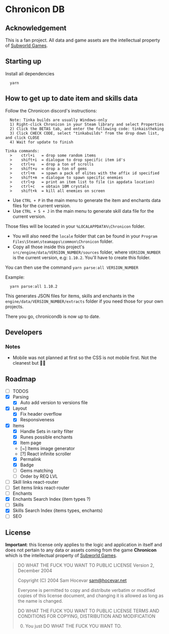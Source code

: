 # Chronicon DB

## Acknowledgement

This is a fan project. All data and game assets are the intellectual property of [Subworld Games](https://www.subworldgames.com/chronicon/).

## Starting up

Install all dependencies
```
  yarn
```

## How to get up to date item and skills data

Follow the Chronicon discord's instructions:
```
  Note: Tinka builds are usually Windows-only
  1) Right-click Chronicon in your Steam library and select Properties
  2) Click the BETAS tab, and enter the following code: tinkaistheking
  3) Click CHECK CODE, select "tinkabuilds" from the drop down list, and click CLOSE
  4) Wait for update to finish
```

```
Tinka commands:
  >    ctrl+i   = drop some random items
  >    shift+i  = dialogue to drop specific item id's
  >    ctrl+u   = drop a ton of scrolls
  >    shift+u  = drop a ton of gems
  >    ctrl+m   = spawn a pack of elites with the affix id specified
  >    shift+m  = dialogue to spawn specific enemies
  >    ctrl+p   = print an item list to file (in appdata location)
  >    ctrl+c   = obtain 10M crystals
  >    shift+k  = kill all enemies on screen
```

- Use `CTRL + P` in the main menu to generate the item and enchants data files for the current version.
- Use `CTRL + S + J` in the main menu to generate skill data file for the current version.

Those files will be located in your `%LOCALAPPDATA%\Chronicon` folder.

- You will also need the `locale` folder that can be found in your `Program Files\Steam\steamapps\common\Chronicon` folder.
- Copy all those inside this project's `src/engine/data/VERSION_NUMBER/sources` folder, where `VERSION_NUMBER` is the current version, e.g: `1.10.2`. You'll have to create this folder.

You can then use the command `yarn parse:all VERSION_NUMBER`

Example:
```
  yarn parse:all 1.10.2
```

This generates JSON files for items, skills and enchants in the `engine/data/VERSION_NUMBER/extracts` folder if you need those for your own projects.

There you go, chronicondb is now up to date.

## Developers

### Notes

- Mobile was not planned at first so the CSS is not mobile first. Not the cleanest but 🤷‍♀️

## Roadmap

- [ ] TODOS
- [x] Parsing
  - [x] Auto add version to versions file
- [x] Layout
  - [x] Fix header overflow
  - [x] Responsiveness
- [x] Items
  - [x] Handle Sets in rarity filter
  - [x] Runes possible enchants
  - [x] Item page
  - [~] Items image generator
  - [?] React infinite scroller
  - [x] Permalink
  - [x] Badge
  - [ ] Gems matching
  - [ ] Order by REQ LVL
- [ ] Skill links react-router
- [ ] Set items links react-router
- [ ] Enchants
- [x] Enchants Search Index (item types ?)
- [ ] Skills
- [x] Skills Search Index (items types, enchants)
- [ ] SEO

## License

**Important**: this license only applies to the logic and application in itself and does not pertain to any data or assets coming from the game **Chronicon** which is the intellectual property of [Subworld Games](https://www.subworldgames.com/chronicon/).


> DO WHAT THE FUCK YOU WANT TO PUBLIC LICENSE
> Version 2, December 2004
>
> Copyright (C) 2004 Sam Hocevar <sam@hocevar.net>
>
> Everyone is permitted to copy and distribute verbatim or modified
> copies of this license document, and changing it is allowed as long
> as the name is changed.
>
> DO WHAT THE FUCK YOU WANT TO PUBLIC LICENSE
> TERMS AND CONDITIONS FOR COPYING, DISTRIBUTION AND MODIFICATION
>
> 0. You just DO WHAT THE FUCK YOU WANT TO.